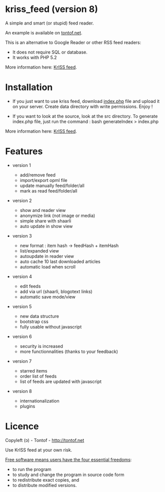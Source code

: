kriss_feed (version 8)
======================

A simple and smart (or stupid) feed reader.

An example is available on [tontof.net](http://tontof.net/feed).

This is an alternative to Google Reader or other RSS feed readers:
- It does not require SQL or database.
- It works with PHP 5.2

More information here: [KrISS feed](http://tontof.net/kriss/feed).

Installation
============
* If you just want to use kriss feed, download [index.php](https://raw.github.com/tontof/kriss_feed/master/index.php) file and upload it on your server. Create data directory with write permissions. Enjoy !

* If you want to look at the source, look at the src directory.
To generate index.php file, just run the command :
bash generateIndex > index.php

More information here: [KrISS feed](http://tontof.net/kriss/feed).

Features
========
* version 1
  * add/remove feed
  * import/export opml file
  * update manually feed/folder/all
  * mark as read feed/folder/all

* version 2
  * show and reader view
  * anonymize link (not image or media)
  * simple share with shaarli
  * auto update in show view

* version 3
  * new format : item hash -> feedHash + itemHash
  * list/expanded view
  * autoupdate in reader view
  * auto cache 10 last downloaded articles
  * automatic load when scroll

* version 4
  * edit feeds
  * add via url (shaarli, blogotext links)
  * automatic save mode/view

* version 5
  * new data structure
  * bootstrap css
  * fully usable without javascript

* version 6
  * security is increased
  * more functionnalities (thanks to your feedback)

* version 7
  * starred items
  * order list of feeds
  * list of feeds are updated with javascript

* version 8
  * internationalization
  * plugins

Licence
=======
Copyleft (ɔ) - Tontof - http://tontof.net

Use KrISS feed at your own risk.

[Free software means users have the four essential freedoms](http://www.gnu.org/philosophy/philosophy.html):
* to run the program
* to study and change the program in source code form
* to redistribute exact copies, and
* to distribute modified versions.
